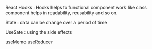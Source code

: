 React Hooks : Hooks helps to functional component work like class component 
helps in readability, reusability and so on.

State : data can be change over a period of time

UseSate : using the side effects 

useMemo useReducer
